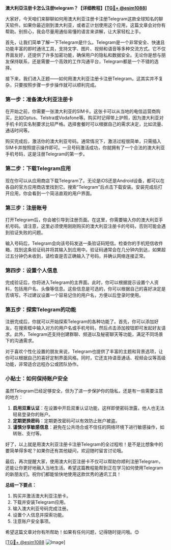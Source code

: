 **澳大利亞注册卡怎么注册telegram？【详细教程】[[TG💪+ @esim1088](https://t.me/s/esim1088)]**

大家好，今天咱们来聊聊如何用澳大利亚注册卡注册Telegram这款全球知名的聊天软件。如果你最近刚到澳大利亚，或者正计划使用这个应用，这篇文章会对你有帮助。别担心，我会尽量用通俗易懂的语言来讲解，让大家轻松上手。

首先，让我们简单了解一下Telegram是什么。Telegram是一个非常安全、快速且功能丰富的即时通讯工具，支持文字、图片、视频和语音等多种交流方式。它不仅界面友好，还提供了许多加密功能，确保用户的隐私和数据安全。无论你是想与朋友保持联系，还是需要一个高效的工作沟通平台，Telegram都是一个不错的选择。

接下来，我们进入正题——如何用澳大利亚注册卡注册Telegram。这其实并不复杂，只要按照步骤一步步操作就可以顺利完成。

### 第一步：准备澳大利亚注册卡

在开始之前，你需要一张澳大利亚的SIM卡。这张卡可以从当地的电信运营商购买，比如Optus、Telstra或Vodafone等。购买时记得带上护照，因为澳大利亚对手机卡的实名制要求比较严格。选择套餐时可以根据自己的需求决定，比如流量、通话时间等。

购买完成后，激活你的澳大利亚号码。通常情况下，激活过程很简单，只需插入SIM卡并按照提示操作即可。一旦号码激活成功，你就拥有了一个合法的澳大利亚手机号码，这是注册Telegram的第一步。

### 第二步：下载Telegram应用

现在你可以从应用商店下载Telegram了。无论是iOS还是Android设备，都可以在各自的官方应用商店里找到它。搜索“Telegram”后点击下载安装。安装完成后打开应用，你会看到一个简洁直观的用户界面。

### 第三步：注册账号

打开Telegram后，你会被引导到注册页面。在这里，你需要输入你的澳大利亚手机号码。请注意，这里必须使用刚刚购买的澳大利亚注册卡的号码，否则可能会遇到验证失败的问题。

输入号码后，Telegram会向该号码发送一条验证码短信。检查你的手机短信收件箱，找到这条验证码并将其输入到应用中。验证码通常会在几分钟内到达，如果超过五分钟仍未收到，请检查是否正确输入了号码，并确认网络连接正常。

### 第四步：设置个人信息

完成验证后，你将进入Telegram的主界面。此时，你可以根据提示设置个人资料，包括用户名、头像等信息。这些信息是可选的，你可以根据自己的喜好决定是否填写。不过建议设置一个容易记住的用户名，方便以后登录时使用。

### 第五步：探索Telegram的功能

注册完成后，你就可以开始探索Telegram的各种功能了。首先，你可以添加好友。在搜索框中输入对方的用户名或手机号码，然后点击添加按钮即可发起好友请求。此外，Telegram还支持创建群聊、频道以及秘密聊天等功能，满足不同场景下的沟通需求。

对于喜欢个性化设置的朋友来说，Telegram也提供了丰富的主题和背景选项，让你可以根据自己的喜好定制界面风格。同时，它还支持语音通话、视频会议等高级功能，非常适合远程办公或团队协作。

### 小贴士：如何保持账户安全

虽然Telegram已经足够安全，但为了进一步保护你的隐私，还是有一些需要注意的地方：

1. **启用双重认证**：在设置中开启双重认证功能，这样即使密码泄露，他人也无法轻易登录你的账户。
2. **定期更换密码**：定期更改密码可以有效防止账户被盗。
3. **谨慎分享敏感信息**：避免在公共场合或不信任的网络环境下进行敏感操作，如转账、支付等。

好了，以上就是用澳大利亚注册卡注册Telegram的全过程啦！是不是比想象中的要简单得多呢？如果你还有其他疑问，欢迎随时留言讨论哦。

最后，再次提醒大家，使用澳大利亚注册卡不仅可以帮助你顺利注册Telegram，还能让你更好地融入当地生活。希望这篇教程能帮到正在学习如何使用Telegram的新朋友们。祝你们都能愉快地使用这款优秀的通讯工具！

**总结一下要点：**
1. 购买并激活澳大利亚注册卡。
2. 下载并安装Telegram应用。
3. 输入澳大利亚号码完成注册。
4. 设置个人信息并探索功能。
5. 注意账户安全事项。

希望这篇文章对你有所帮助！如果有任何问题，记得随时提问哦。😊

[[TG💪+ @esim1088](https://t.me/s/esim1088) ![Image](https://i.postimg.cc/4NQfJmqS/Snipaste-2025-05-13-00-14-12.png)]